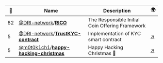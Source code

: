 |:star2: | Name | Description | 🌍|
|---|---|---|---|
|82|[@DRI-network](https://github.com/DRI-network)/[**RICO**](https://github.com/DRI-network/RICO)|The Responsible Initial Coin Offering Framework||
|5|[@DRI-network](https://github.com/DRI-network)/[**TrustKYC-contract**](https://github.com/DRI-network/TrustKYC-contract)|Implementation of KYC smart contract|[:arrow_upper_right:](https://akademia.dri.network/)|
|5|[@m0t0k1ch1](https://github.com/m0t0k1ch1)/[**happy-hacking-christmas**](https://github.com/m0t0k1ch1/happy-hacking-christmas)|Happy Hacking Christmas 🎅|[:arrow_upper_right:](https://m0t0k1ch1st0ry.com/blog/2018/12/25/happy-hacking-christmas)|

